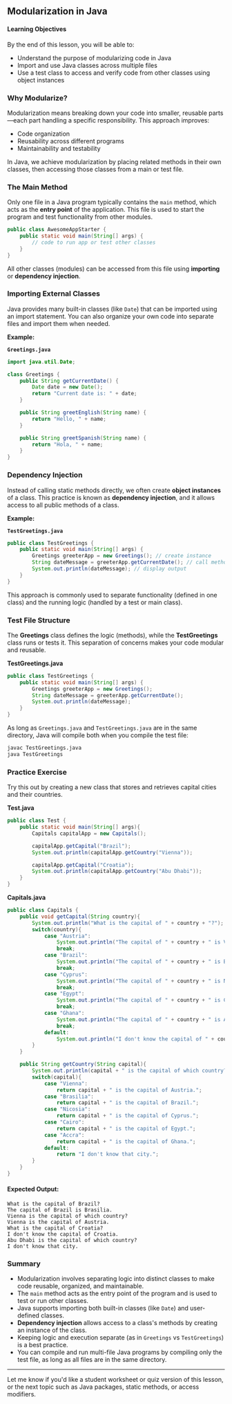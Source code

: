 ## Modularization in Java

#### Learning Objectives

By the end of this lesson, you will be able to:
- Understand the purpose of modularizing code in Java
- Import and use Java classes across multiple files
- Use a test class to access and verify code from other classes using object instances

### Why Modularize?

Modularization means breaking down your code into smaller, reusable parts—each part handling a specific responsibility. This approach improves:

* Code organization
* Reusability across different programs
* Maintainability and testability

In Java, we achieve modularization by placing related methods in their own classes, then accessing those classes from a main or test file.


### The Main Method

Only one file in a Java program typically contains the `main` method, which acts as the **entry point** of the application. This file is used to start the program and test functionality from other modules.

```java
public class AwesomeAppStarter {
    public static void main(String[] args) {
        // code to run app or test other classes
    }
}
```

All other classes (modules) can be accessed from this file using **importing** or **dependency injection**.


### Importing External Classes

Java provides many built-in classes (like `Date`) that can be imported using an import statement. You can also organize your own code into separate files and import them when needed.

**Example:**

**`Greetings.java`**

```java
import java.util.Date;

class Greetings {
    public String getCurrentDate() {
        Date date = new Date();
        return "Current date is: " + date;
    }

    public String greetEnglish(String name) {
        return "Hello, " + name;
    }

    public String greetSpanish(String name) {
        return "Hola, " + name;
    }
}
```

### Dependency Injection

Instead of calling static methods directly, we often create **object instances** of a class. This practice is known as **dependency injection**, and it allows access to all public methods of a class.

**Example:**

**`TestGreetings.java`**

```java
public class TestGreetings {
    public static void main(String[] args) {
        Greetings greeterApp = new Greetings(); // create instance
        String dateMessage = greeterApp.getCurrentDate(); // call method
        System.out.println(dateMessage); // display output
    }
}
```

This approach is commonly used to separate functionality (defined in one class) and the running logic (handled by a test or main class).


### Test File Structure

The **Greetings** class defines the logic (methods), while the **TestGreetings** class runs or tests it. This separation of concerns makes your code modular and reusable.

**TestGreetings.java**

```java
public class TestGreetings {
    public static void main(String[] args) {
        Greetings greeterApp = new Greetings();
        String dateMessage = greeterApp.getCurrentDate();
        System.out.println(dateMessage);
    }
}
```

As long as `Greetings.java` and `TestGreetings.java` are in the same directory, Java will compile both when you compile the test file:

```sh
javac TestGreetings.java
java TestGreetings
```

### Practice Exercise

Try this out by creating a new class that stores and retrieves capital cities and their countries.

**Test.java**

```java
public class Test {
    public static void main(String[] args){
        Capitals capitalApp = new Capitals();

        capitalApp.getCapital("Brazil");
        System.out.println(capitalApp.getCountry("Vienna"));

        capitalApp.getCapital("Croatia");
        System.out.println(capitalApp.getCountry("Abu Dhabi"));
    }
}
```

**Capitals.java**

```java
public class Capitals {
    public void getCapital(String country){
        System.out.println("What is the capital of " + country + "?");
        switch(country){
            case "Austria":
                System.out.println("The capital of " + country + " is Vienna.");
                break;
            case "Brazil":
                System.out.println("The capital of " + country + " is Brasilia.");
                break;
            case "Cyprus":
                System.out.println("The capital of " + country + " is Nicosia.");
                break;
            case "Egypt":
                System.out.println("The capital of " + country + " is Cairo.");
                break;
            case "Ghana":
                System.out.println("The capital of " + country + " is Accra.");
                break;
            default:
                System.out.println("I don't know the capital of " + country + ".");
        }
    }

    public String getCountry(String capital){
        System.out.println(capital + " is the capital of which country?");
        switch(capital){
            case "Vienna":
                return capital + " is the capital of Austria.";
            case "Brasilia":
                return capital + " is the capital of Brazil.";
            case "Nicosia":
                return capital + " is the capital of Cyprus.";
            case "Cairo":
                return capital + " is the capital of Egypt.";
            case "Accra":
                return capital + " is the capital of Ghana.";
            default:
                return "I don't know that city.";
        }
    }
}
```

#### Expected Output:

```
What is the capital of Brazil?
The capital of Brazil is Brasilia.
Vienna is the capital of which country?
Vienna is the capital of Austria.
What is the capital of Croatia?
I don't know the capital of Croatia.
Abu Dhabi is the capital of which country?
I don't know that city.
```

### Summary

* Modularization involves separating logic into distinct classes to make code reusable, organized, and maintainable.
* The `main` method acts as the entry point of the program and is used to test or run other classes.
* Java supports importing both built-in classes (like `Date`) and user-defined classes.
* **Dependency injection** allows access to a class's methods by creating an instance of the class.
* Keeping logic and execution separate (as in `Greetings` vs `TestGreetings`) is a best practice.
* You can compile and run multi-file Java programs by compiling only the test file, as long as all files are in the same directory.

---

Let me know if you'd like a student worksheet or quiz version of this lesson, or the next topic such as Java packages, static methods, or access modifiers.

